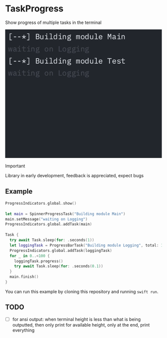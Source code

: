 # TaskProgress

Show progress of multiple tasks in the terminal

![example gif](resources/example.gif)

> [!IMPORTANT]
> Library in early development, feedback is appreciated, expect bugs

## Example

```swift
ProgressIndicators.global.show()

let main = SpinnerProgressTask("Building module Main")
main.setMessage("waiting on Logging")
ProgressIndicators.global.addTask(main)

Task {
  try await Task.sleep(for: .seconds(1))
  let loggingTask = ProgressBarTask("Building module Logging", total: 100)
  ProgressIndicators.global.addTask(loggingTask)
  for _ in 0..<100 {
    loggingTask.progress()
    try await Task.sleep(for: .seconds(0.1))
  }
  main.finish()
}
```

You can run this example by cloning this repository and running `swift run`.

## TODO

- [ ] for ansi output: when terminal height is less than what is being outputted, then only print for available height, only at the end,
  print everything
